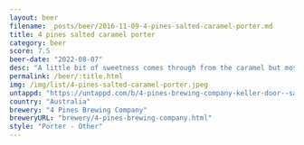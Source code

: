 ```yaml
---
layout: beer
filename: _posts/beer/2016-11-09-4-pines-salted-caramel-porter.md
title: 4 pines salted caramel porter
category: beer
score: 7.5
beer-date: "2022-08-07"
desc: "A little bit of sweetness comes through from the caramel but mostly just an easy porter"
permalink: /beer/:title.html
img: /img/list/4-pines-salted-caramel-porter.jpeg
untappd: "https://untappd.com/b/4-pines-brewing-company-keller-door--salted-caramel-porter/4861826"
country: "Australia"
brewery: "4 Pines Brewing Company"
breweryURL: "brewery/4-pines-brewing-company.html"
style: "Porter - Other"
---
```

